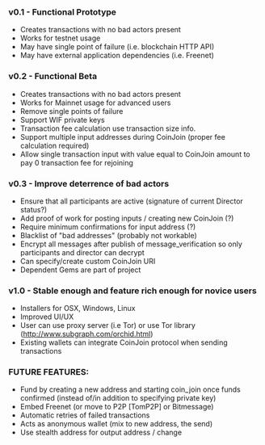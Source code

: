 ### v0.1 - Functional Prototype

* Creates transactions with no bad actors present
* Works for testnet usage
* May have single point of failure (i.e. blockchain HTTP API)
* May have external application dependencies (i.e. Freenet)

### v0.2 - Functional Beta

* Creates transactions with no bad actors present
* Works for Mainnet usage for advanced users
* Remove single points of failure
* Support WIF private keys
* Transaction fee calculation use transaction size info.
* Support multiple input addresses during CoinJoin (proper fee calculation required)
* Allow single transaction input with value equal to CoinJoin amount to pay 0 transaction fee for rejoining

### v0.3 - Improve deterrence of bad actors

* Ensure that all participants are active (signature of current Director status?)
* Add proof of work for posting inputs / creating new CoinJoin (?)
* Require minimum confirmations for input address (?)
* Blacklist of "bad addresses" (probably not workable)
* Encrypt all messages after publish of message_verification so only participants and director can decrypt
* Can specify/create custom CoinJoin URI
* Dependent Gems are part of project

### v1.0 - Stable enough and feature rich enough for novice users

* Installers for OSX, Windows, Linux
* Improved UI/UX
* User can use proxy server (i.e Tor) or use Tor library (http://www.subgraph.com/orchid.html)
* Existing wallets can integrate CoinJoin protocol when sending transactions

### FUTURE FEATURES:

* Fund by creating a new address and starting coin_join once funds confirmed (instead of/in addition to specifying private key)
* Embed Freenet (or move to P2P [TomP2P] or Bitmessage)
* Automatic retries of failed transactions
* Acts as anonymous wallet (mix to new address, the send)
* Use stealth address for output address / change
